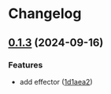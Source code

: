 # Changelog

## [0.1.3](https://github.com/fluencelabs/vm-effector/compare/effector-v0.1.2...effector-v0.1.3) (2024-09-16)


### Features

* add effector ([1d1aea2](https://github.com/fluencelabs/vm-effector/commit/1d1aea2396d7da593851ff50ba41d89512e82f25))
